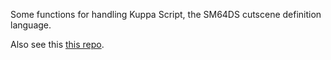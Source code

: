 Some functions for handling Kuppa Script, the SM64DS cutscene definition language.

Also see this [this repo](https://github.com/pants64DS/Misc-SM64DS-Patches).
